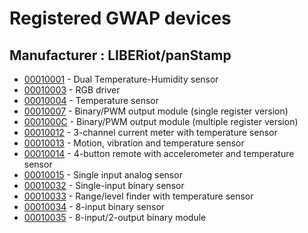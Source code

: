 # Registered GWAP devices

## Manufacturer : LIBERiot/panStamp

* [00010001](https://github.com/liberiot/liberiot/blob/master/00010001.json) - Dual Temperature-Humidity sensor
* [00010003](https://github.com/liberiot/liberiot/blob/master/00010003.json) - RGB driver
* [00010004](https://github.com/liberiot/liberiot/blob/master/00010004.json) - Temperature sensor
* [00010007](https://github.com/liberiot/liberiot/blob/master/00010007.json) - Binary/PWM output module (single register version)
* [0001000C](https://github.com/liberiot/liberiot/blob/master/0001000C.json) - Binary/PWM output module (multiple register version)
* [00010012](https://github.com/liberiot/liberiot/blob/master/00010012.json) - 3-channel current meter with temperature sensor
* [00010013](https://github.com/liberiot/liberiot/blob/master/00010013.json) - Motion, vibration and temperature sensor
* [00010014](https://github.com/liberiot/liberiot/blob/master/00010014.json) - 4-button remote with accelerometer and temperature sensor
* [00010015](https://github.com/liberiot/liberiot/blob/master/00010015.json) - Single input analog sensor
* [00010032](https://github.com/liberiot/liberiot/blob/master/00010032.json) - Single-input binary sensor
* [00010033](https://github.com/liberiot/liberiot/blob/master/00010033.json) - Range/level finder with temperature sensor
* [00010034](https://github.com/liberiot/liberiot/blob/master/00010034.json) - 8-input binary sensor
* [00010035](https://github.com/liberiot/liberiot/blob/master/00010035.json) - 8-input/2-output binary module

